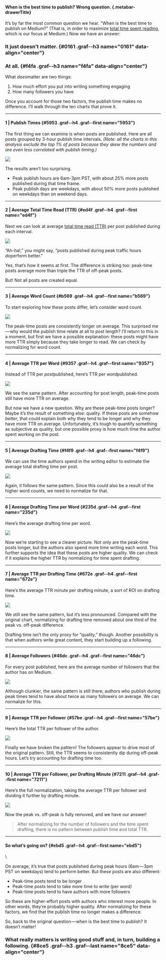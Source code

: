#### When is the best time to publish? Wrong question. {.metabar-drawerTitle}

It’s by far the most common question we hear. “When is the best time to publish on Medium?” (That is, in order to maximize [total time spent reading](https://medium.com/data-lab/mediums-metric-that-matters-total-time-reading-86c4970837d5), which is our focus at Medium.) Now we have an answer:

### It just doesn’t matter. {#0161 .graf--h3 name="0161" data-align="center"}

### At all. {#f4fa .graf--h3 name="f4fa" data-align="center"}

What *does*matter are two things:

1.  How much effort you put into writing something engaging
2.  How many followers you have

Once you account for those two factors, the publish time makes no difference. I’ll walk through the ten charts that prove it.

* * * * *

#### 1 | Publish Times {#5953 .graf--h4 .graf--first name="5953"}

The first thing we can examine is when posts are published. Here are all posts grouped by 3-hour publish time intervals. *(Note: all the charts in this analysis exclude the top 1% of posts because they skew the numbers and are even less correlated with publish timing.)*

![](https://d262ilb51hltx0.cloudfront.net/max/1200/1*_6CG4rO-m59OXKYDKvb4Tw.png)

The results aren’t too surprising.

-   Peak publish hours are 6am-3pm PST, with about 25% more posts published during that time frame.
-   Peak publish days are weekdays, with about 50% more posts published on weekdays than on weekend days.

* * * * *

#### 2 | Average Total Time Read (TTR) {#ed4f .graf--h4 .graf--first name="ed4f"}

Next we can look at average [total time read (TTR)](https://medium.com/data-lab/mediums-metric-that-matters-total-time-reading-86c4970837d5) per post published during each interval.

![](https://d262ilb51hltx0.cloudfront.net/max/1200/1*j2fBRMSuGTXxYauhK02Shw.png)

“Ah-ha!,” you might say, “posts published during peak traffic hours *do*perform better.”

Yes, that’s how it seems at first. The difference is striking too: peak-time posts average more than triple the TTR of off-peak posts.

But! Not all posts are created equal.

* * * * *

#### 3 | Average Word Count {#b569 .graf--h4 .graf--first name="b569"}

To start exploring how these posts differ, let’s consider word count.

![](https://d262ilb51hltx0.cloudfront.net/max/1200/1*TPx4aapl71tMobV30YNo5A.png)

The peak-time posts are consistently longer on average. This surprised me — why would the publish time relate at all to post length? I’ll return to this in a moment, but first we have a possible explanation: these posts might have more TTR simply because they take longer to read. We can check by normalizing for word count.

* * * * *

#### 4 | Average TTR per Word {#9357 .graf--h4 .graf--first name="9357"}

Instead of TTR per *post*published, here’s TTR per *word*published.

![](https://d262ilb51hltx0.cloudfront.net/max/1200/1*NYlQ_I_ZBuEi68qj6pPUBQ.png)

We see the same pattern. After accounting for post length, peak-time posts still have more TTR on average.

But now we have a new question. Why are these peak-time posts longer? Maybe it’s the result of something else: quality. If these posts are somehow *better*, that could explain both why they tend to be longer and why they have more TTR on average. Unfortunately, it’s tough to quantify something as subjective as quality, but one possible proxy is how much time the author spent working on the post.

* * * * *

#### 5 | Average Drafting Time {#f4f9 .graf--h4 .graf--first name="f4f9"}

We can use the time authors spend in the writing editor to estimate the average total drafting time per post.

![](https://d262ilb51hltx0.cloudfront.net/max/1200/1*CC-ITaBBm9CndJ4UuOPv2Q.png)

Again, it follows the same pattern. Since this could also be a result of the higher word counts, we need to normalize for that.

* * * * *

#### 6 | Average Drafting Time per Word {#235d .graf--h4 .graf--first name="235d"}

Here’s the average drafting time per word.

![](https://d262ilb51hltx0.cloudfront.net/max/1200/1*2b9KPCNvD184u9UHCBLHCg.png)

Now we’re starting to see a clearer picture. Not only are the peak-time posts longer, but the authors also spend more time writing each word. This further supports the idea that these posts are higher quality. We can check if it explains the higher TTR by normalizing for time spent drafting.

* * * * *

#### 7 | Average TTR per Drafting Time {#672e .graf--h4 .graf--first name="672e"}

Here’s the average TTR minute per drafting minute, a sort of ROI on drafting time.

![](https://d262ilb51hltx0.cloudfront.net/max/1200/1*k6MD_5LohhvmU7_48WZa3g.png)

We still see the same pattern, but it’s less pronounced. Compared with the original chart, normalizing for drafting time removed about one third of the peak vs. off-peak difference.

Drafting time isn’t the only proxy for “quality,” though. Another possibility is that when authors write great content, they start building up a following.

* * * * *

#### 8 | Average Followers {#46dc .graf--h4 .graf--first name="46dc"}

For every post published, here are the average number of followers that the author has on Medium.

![](https://d262ilb51hltx0.cloudfront.net/max/1200/1*xoLydIOfzfqShpQo5wI2iQ.png)

Although clunkier, the same pattern is still there; authors who publish during peak times tend to have about twice as many followers on average. We can normalize for this.

* * * * *

#### 9 | Average TTR per Follower {#57be .graf--h4 .graf--first name="57be"}

Here’s the total TTR per follower of the author.

![](https://d262ilb51hltx0.cloudfront.net/max/1200/1*z29dT7uBTANgR8gWOX7WRQ.png)

Finally we have broken the pattern! The followers appear to drive most of the original pattern. Still, the TTR seems to consistently dip during off-peak hours. Let’s try accounting for drafting time too.

* * * * *

#### 10 | Average TTR per Follower, per Drafting Minute {#7211 .graf--h4 .graf--first name="7211"}

Here’s the full normalization, taking the average TTR per follower and dividing it further by drafting minute.

![](https://d262ilb51hltx0.cloudfront.net/max/1200/1*3xNreAi1dIrS1Tpt0IBkug.png)

Now the peak vs. off-peak is fully removed, and we have our answer!

> After normalizing for the number of followers and the time spent drafting, there is no pattern between publish time and total TTR.

* * * * *

#### So what’s going on? {#ebd5 .graf--h4 .graf--first name="ebd5"}

\

On average, it’s true that posts published during peak hours (6am — 3pm PST on weekdays) tend to perform better. But these posts are also different:

-   Peak-time posts tend to be longer
-   Peak-time posts tend to take more time to write (per *word)*
-   Peak-time posts tend to have authors with more followers

So these are higher-effort posts with authors who interest more people. In other words, they’re probably higher quality. After normalizing for these factors, we find that the publish time no longer makes a difference.

So, back to the original question — when is the best time to publish? It doesn’t matter!

### What really matters is writing good stuff and, in turn, building a following. {#8ce5 .graf--h3 .graf--last name="8ce5" data-align="center"}
